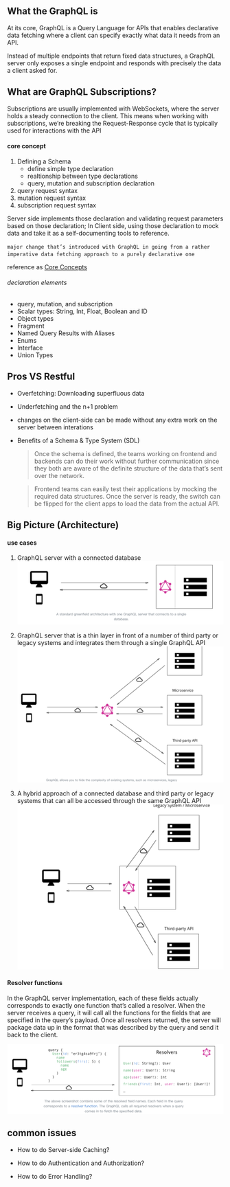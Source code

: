 ## What the GraphQL is

At its core, GraphQL is a Query Language for APIs that enables declarative data fetching where a client can specify exactly what data it needs from an API.

Instead of multiple endpoints that return fixed data structures, a GraphQL server only exposes a single endpoint and responds with precisely the data a client asked for.

## What are GraphQL Subscriptions?

Subscriptions are usually implemented with WebSockets, where the server holds a steady connection to the client. This means when working with subscriptions, we’re breaking the Request-Response cycle that is typically used for interactions with the API

#### core concept

1. Defining a Schema
   - define simple type declaration
   - realtionship between type declarations
   - query, mutation and subscription declaration
2. query request syntax
3. mutation request syntax
4. subscription request syntax

Server side implements those declaration and validating request parameters based on those declaration;
In Client side, using those declaration to mock data and take it as a self-documenting tools to reference.

`major change that’s introduced with GraphQL in going from a rather imperative data fetching approach to a purely declarative one`

reference as [Core Concepts](https://www.howtographql.com/basics/2-core-concepts/)

###### declaration elements

- query, mutation, and subscription
- Scalar types: String, Int, Float, Boolean and ID
- Object types
- Fragment
- Named Query Results with Aliases
- Enums
- Interface
- Union Types

## Pros VS Restful

- Overfetching: Downloading superfluous data
- Underfetching and the n+1 problem
- changes on the client-side can be made without any extra work on the server between interations
- Benefits of a Schema & Type System (SDL)

  > Once the schema is defined, the teams working on frontend and backends can do their work without further communication since they both are aware of the definite structure of the data that’s sent over the network.

  > Frontend teams can easily test their applications by mocking the required data structures. Once the server is ready, the switch can be flipped for the client apps to load the data from the actual API.

## Big Picture (Architecture)

#### use cases

1. GraphQL server with a connected database
   ![](./with-connected-database.png)

2. GraphQL server that is a thin layer in front of a number of third party or legacy systems and integrates them through a single GraphQL API
   ![](./intergrating-existing-systems.png)

3. A hybrid approach of a connected database and third party or legacy systems that can all be accessed through the same GraphQL API
   ![](./hybrid-approach.png)

#### Resolver functions

In the GraphQL server implementation, each of these fields actually corresponds to exactly one function that’s called a resolver. When the server receives a query, it will call all the functions for the fields that are specified in the query’s payload. Once all resolvers returned, the server will package data up in the format that was described by the query and send it back to the client.

![](./resolver.png)

## common issues

- How to do Server-side Caching?

- How to do Authentication and Authorization?

- How to do Error Handling?
